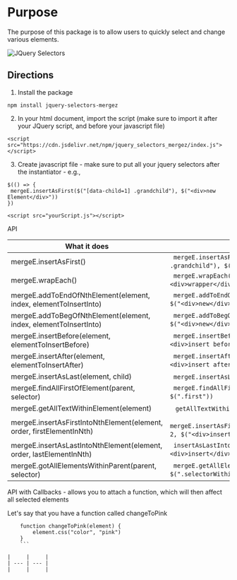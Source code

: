 # Purpose 

The purpose of this package is to allow users to quickly select and change various elements. 

![JQuery Selectors](https://dl.dropbox.com/s/py4rhrl52k8yy7n/jquery_selectors.png)

## Directions

1. Install the package 

```
npm install jquery-selectors-mergez 
```

2. In your html document, import the script (make sure to import it after your JQuery script, and before your javascript file)

```
<script src="https://cdn.jsdelivr.net/npm/jquery_selectors_mergez/index.js"></script>
```

3. Create javascript file - make sure to put all your jquery selectors after the instantiator - e.g., 

```
$(() => {
 mergeE.insertAsFirst($("[data-child=1] .grandchild"), $("<div>new Element</div>"))
})
```

```
<script src="yourScript.js"></script>
```

API 

| What it does                                                          | Example                                                                                          |
| --------------------------------------------------------------------- | ------------------------------------------------------------------------------------------------ |
| mergeE.insertAsFirst()                                                | ` `  ` mergeE.insertAsFirst($("[data-child=1] .grandchild"), $("<div>new Element</div>")) `  ` ` |
| mergeE.wrapEach()                                                     | ` `  ` mergeE.wrapEach($(".dropdown > *"), $("<div>wrapper</div>")) `  ` ` |
| mergeE.addToEndOfNthElement(element, index, elementToInsertInto)      | ` `  ` mergeE.addToEndOfNthElement(".dropdown-item", 3, $("<div>new</div>")) `  ` ` |
| mergeE.addToBegOfNthElement(element, index, elementToInsertInto)      | ` `  ` mergeE.addToBegOfNthElement(".dropdown-item", 3, $("<div>new</div>")) `  ` ` |
| mergeE.insertBefore(element, elementToInsertBefore)                   | ` `  ` mergeE.insertBefore($("[data-id=1]"), $("<div>insert before other element</div>")) `  ` ` |
| mergeE.insertAfter(element, elementToInsertAfter)                     | ` `  ` mergeE.insertAfter($("[data-id=5]"), $("<div>insert after</div>")) `  ` ` |
| mergeE.insertAsLast(element, child)                                   | ` `  ` mergeE.insertAsLast($(".parent"), $(".child")) `  ` ` |
| mergeE.findAllFirstOfElement(parent, selector)                        | ` `  ` mergeE.findAllFirstOfElement($(".parent"), $(".first")) `  ` ` |
| mergeE.getAllTextWithinElement(element)                               | ` `  ` getAllTextWithinElement($(".parent")) `  ` ` |
| mergeE.insertAsFirstIntoNthElement(element, order, firstElementInNth) | ` `  ` mergeE.insertAsFirstIntoNthElement(".grandchild", 2, $("<div>insert</div>")) `  ` ` |
| mergeE.insertAsLastIntoNthElement(element, order, lastElementInNth)   | ` `  ` insertAsLastIntoNthElement(".parent", 2, $("<div>insert</div>")) `  ` ` |
| mergeE.gotAllElementsWithinParent(parent, selector)                   | ` `  ` mergeE.getAllElementsWithinParent($(".parent"), $(".selectorWithinParent")) `  ` ` |

API with Callbacks - allows you to attach a function, which will then affect all selected elements

Let's say that you have a function called changeToPink

```
    function changeToPink(element) {
        element.css("color", "pink")
    }
    ```

|     |     |
| --- | --- |
|     |     |
